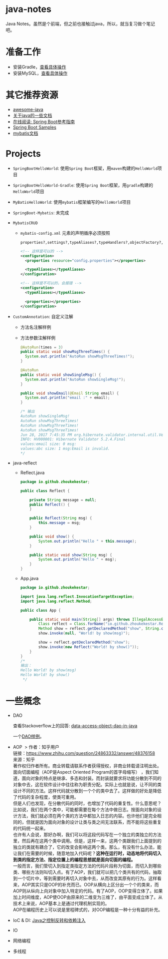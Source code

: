 # java-notes
Java Notes。虽然是个前端，但之前也接触过java，所以，就当复习做个笔记吧。

# 准备工作
* 安装Gradle，[查看具体操作](https://github.com/zhoukekestar/java-notes/wiki/Eclipse%E5%AE%89%E8%A3%85Gradle)
* 安装MySQL，[查看具体操作](https://github.com/zhoukekestar/java-notes/wiki/%E5%AE%89%E8%A3%85MySQL)

# 其它推荐资源
* [awesome-java](https://github.com/akullpp/awesome-java)
* [关于java的一些文档](https://github.com/EbookFoundation/free-programming-books/blob/master/free-programming-books-zh.md#java)
* [在线阅读: Spring Boot参考指南](https://qbgbook.gitbooks.io/spring-boot-reference-guide-zh/content/)
* [Spring Boot Samples](https://github.com/spring-projects/spring-boot/tree/master/spring-boot-samples)
* [mybatis文档](http://www.mybatis.org/mybatis-3/zh/index.html)

# Projects
* `SpringBootHelloWorld`: 使用`Spring Boot`框架，用`maven`构建的`HelloWorld`项目
* `SpringBootHelloWorld-Gradle`: 使用`Spring Boot`框架，用`gradle`构建的`HelloWorld`项目
* `MyBatisHelloWorld`: 使用`mybatis`框架编写的`HelloWorld`项目
*  `SpringBoot-Mybatis`: 未完成
* `MybatisCRUD`

  * `mybatis-config.xml` 元素的声明循序必须按照
    ```
    properties?,settings?,typeAliases?,typeHandlers?,objectFactory?,objectWrapperFactory?,plugins?,environments?,databaseIdProvider?,mappers?
    ```

    ```xml
    <!-- 这样是可以的 -->
    <configuration>
      <properties resource="config.properties"></properties>

      <typeAliases></typeAliases>
    </configuration>

    <!-- 这样是不可以的，会报错 -->
    <configuration>
      <typeAliases></typeAliases>

      <properties></properties>
    </configuration>
    ```
* `CustomAnnotation`: 自定义注解
  * 方法名注解样例
  * 方法参数注解样例

    ```java
    @AutoRun(times = 3)
    public static void showMsgThreeTimes() {
      System.out.println("AutoRun showMsgThreeTimes!");
    }

    @AutoRun
    public static void showSingleMsg() {
      System.out.println("AutoRun showSingleMsg!");
    }

    public void showEmail(@Email String email) {
      System.out.println("email :" + email);
    }

    /* 输出
    AutoRun showSingleMsg!
    AutoRun showMsgThreeTimes!
    AutoRun showMsgThreeTimes!
    AutoRun showMsgThreeTimes!
    Jun 28, 2017 7:45:35 PM org.hibernate.validator.internal.util.Version <clinit>
    INFO: HV000001: Hibernate Validator 5.2.4.Final
    values:email size: 0 msg:
    values:abc size: 1 msg:Email is invalid.
    */
    ```
* java-reflect
  * Reflect.java
    ```java
    package io.github.zhoukekestar;

    public class Reflect {

    	private String message = null;
    	public Reflect() {
    	}

    	public Reflect(String msg) {
    		this.message = msg;
    	}

    	public void show() {
    		System.out.println("Hello " + this.message);
    	}

    	public static void show(String msg) {
    		System.out.println("Hello " + msg);
    	}
    }
    ```
  * App.java
    ```java
    package io.github.zhoukekestar;

    import java.lang.reflect.InvocationTargetException;
    import java.lang.reflect.Method;

    public class App {

    	public static void main(String[] args) throws IllegalAccessException, IllegalArgumentException, InvocationTargetException, NoSuchMethodException, SecurityException, ClassNotFoundException {
    		Class reflect = Class.forName("io.github.zhoukekestar.Reflect");
    		Method show = reflect.getDeclaredMethod("show", String.class);
    		show.invoke(null, "World! by show(msg)");

    		show = reflect.getDeclaredMethod("show");
    		show.invoke(new Reflect("World! by show()"));
    	}
    }
    /*
    输出：
    Hello World! by show(msg)
    Hello World! by show()
     */
    ```
# 一些概念
* DAO

  查看Stackoverflow上的回答: [data-access-object-dao-in-java](https://stackoverflow.com/questions/19154202/data-access-object-dao-in-java)

  一个[DAO样例](http://www.tutorialspoint.com/design_pattern/data_access_object_pattern.htm)。

* AOP
  > 作者：知乎用户<br>
链接：https://www.zhihu.com/question/24863332/answer/48376158<br>
来源：知乎<br>
著作权归作者所有。商业转载请联系作者获得授权，非商业转载请注明出处。<br>
面向切面编程（AOP是Aspect Oriented Program的首字母缩写） ，我们知道，面向对象的特点是继承、多态和封装。而封装就要求将功能分散到不同的对象中去，这在软件设计中往往称为职责分配。实际上也就是说，让不同的类设计不同的方法。这样代码就分散到一个个的类中去了。这样做的好处是降低了代码的复杂程度，使类可重用。<br>但是人们也发现，在分散代码的同时，也增加了代码的重复性。什么意思呢？比如说，我们在两个类中，可能都需要在每个方法中做日志。按面向对象的设计方法，我们就必须在两个类的方法中都加入日志的内容。也许他们是完全相同的，但就是因为面向对象的设计让类与类之间无法联系，而不能将这些重复的代码统一起来。<br>也许有人会说，那好办啊，我们可以将这段代码写在一个独立的类独立的方法里，然后再在这两个类中调用。但是，这样一来，这两个类跟我们上面提到的独立的类就有耦合了，它的改变会影响这两个类。那么，有没有什么办法，能让我们在需要的时候，随意地加入代码呢？**这种在运行时，动态地将代码切入到类的指定方法、指定位置上的编程思想就是面向切面的编程。**<br>一般而言，我们管切入到指定类指定方法的代码片段称为切面，而切入到哪些类、哪些方法则叫切入点。有了AOP，我们就可以把几个类共有的代码，抽取到一个切片中，等到需要时再切入对象中去，从而改变其原有的行为。这样看来，AOP其实只是OOP的补充而已。OOP从横向上区分出一个个的类来，而AOP则从纵向上向对象中加入特定的代码。有了AOP，OOP变得立体了。如果加上时间维度，AOP使OOP由原来的二维变为三维了，由平面变成立体了。从技术上来说，AOP基本上是通过代理机制实现的。<br>AOP在编程历史上可以说是里程碑式的，对OOP编程是一种十分有益的补充。

* IoC & DI: [Java之控制反转和依赖注入](http://www.cnblogs.com/devinzhang/p/3862942.html)
* IO
* 网络编程
* 多线程
